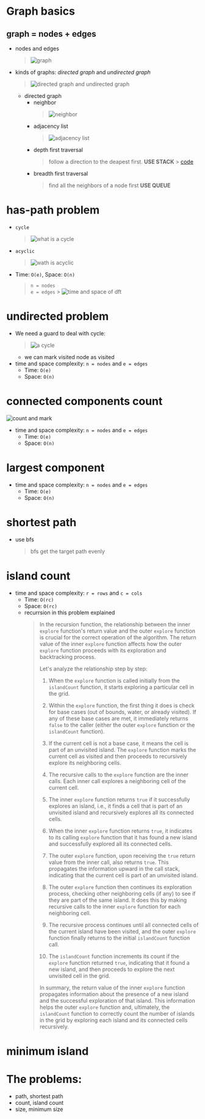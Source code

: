# Graph basics

## graph = nodes + edges

-   nodes and edges
    > ![graph](../pictures/graph.jpg)
-   kinds of graphs: _directed graph_ and _undirected graph_
    > ![directed graph and undirected graph](../pictures/kinds_of_grahps.jpg)
    -   directed graph
        -   neighbor
            > ![neighbor](../pictures/neibor.jpg)
        -   adjacency list
            > ![adjacency list](../pictures/adjacency_list.jpg)
        -   depth first traversal
            > follow a direction to the deapest first.
            > **USE STACK** > [code](../excercises_code/dft_stack.js)
        -   breadth first traversal
            > find all the neighbors of a node first
            > **USE QUEUE**

# has-path problem

-   `cycle`
    > ![what is a cycle]()
-   `acyclic`
    > ![wath is acyclic]()
-   Time: `Ο(e)`, Space: `Ο(n)`
    > `n = nodes`  
    > `e = edges` > ![time and space of dft]()

# undirected problem

-   We need a guard to deal with cycle:
    > ![a cycle]()
    -   we can mark visited node as visited
-   time and space complexity: `n = nodes` and `e = edges`
    -   Time: `Ο(e)`
    -   Space: `Ο(n)`

# connected components count

![count and mark]()

-   time and space complexity: `n = nodes` and `e = edges`
    -   Time: `Ο(e)`
    -   Space: `Ο(n)`

# largest component

-   time and space complexity: `n = nodes` and `e = edges`
    -   Time: `Ο(e)`
    -   Space: `Ο(n)`

# shortest path

-   use bfs
    > bfs get the target path evenly

# island count

-   time and space complexity: `r = rows` and `c = cols`
    -   Time: `Ο(rc)`
    -   Space: `Ο(rc)`
    -   recurrsion in this problem explained
        > In the recursion function, the relationship between the inner `explore` function's return value and the outer `explore` function is crucial for the correct operation of the algorithm. The return value of the inner `explore` function affects how the outer `explore` function proceeds with its exploration and backtracking process.
        >
        > Let's analyze the relationship step by step:
        >
        > 1. When the `explore` function is called initially from the `islandCount` function, it starts exploring a particular cell in the grid.
        >
        > 2. Within the `explore` function, the first thing it does is check for base cases (out of bounds, water, or already visited). If any of these base cases are met, it immediately returns `false` to the caller (either the outer `explore` function or the `islandCount` function).
        >
        > 3. If the current cell is not a base case, it means the cell is part of an unvisited island. The `explore` function marks the current cell as visited and then proceeds to recursively explore its neighboring cells.
        >
        > 4. The recursive calls to the `explore` function are the inner calls. Each inner call explores a neighboring cell of the current cell.
        >
        > 5. The inner `explore` function returns `true` if it successfully explores an island, i.e., it finds a cell that is part of an unvisited island and recursively explores all its connected cells.
        >
        > 6. When the inner `explore` function returns `true`, it indicates to its calling `explore` function that it has found a new island and successfully explored all its connected cells.
        >
        > 7. The outer `explore` function, upon receiving the `true` return value from the inner call, also returns `true`. This propagates the information upward in the call stack, indicating that the current cell is part of an unvisited island.
        >
        > 8. The outer `explore` function then continues its exploration process, checking other neighboring cells (if any) to see if they are part of the same island. It does this by making recursive calls to the inner `explore` function for each neighboring cell.
        >
        > 9. The recursive process continues until all connected cells of the current island have been visited, and the outer `explore` function finally returns to the initial `islandCount` function call.
        >
        > 10. The `islandCount` function increments its count if the `explore` function returned `true`, indicating that it found a new island, and then proceeds to explore the next unvisited cell in the grid.
        >
        > In summary, the return value of the inner `explore` function propagates information about the presence of a new island and the successful exploration of that island. This information helps the outer `explore` function and, ultimately, the `islandCount` function to correctly count the number of islands in the grid by exploring each island and its connected cells recursively.
# minimum island

# The problems:
- path, shortest path
- count, island count
- size, minimum size